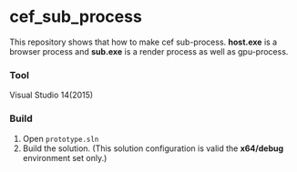 # cef_sub_process
This repository shows that how to make cef sub-process.
**host.exe** is a browser process and **sub.exe** is a render process as well as gpu-process.

### Tool
Visual Studio 14(2015)

### Build
1. Open `prototype.sln` 
2. Build the solution.
(This solution configuration is valid the **x64/debug** environment set only.)

